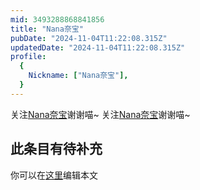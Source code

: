 ```yaml
---
mid: 3493288868841856
title: "Nana奈宝"
pubDate: "2024-11-04T11:22:08.315Z"
updatedDate: "2024-11-04T11:22:08.315Z"
profile:
  {
    Nickname: ["Nana奈宝"],
  }
---
```


关注[Nana奈宝](https://space.bilibili.com/3493288868841856)谢谢喵~ 关注[Nana奈宝](https://space.bilibili.com/3493288868841856)谢谢喵~

## 此条目有待补充
你可以在[这里](https://github.com/Yuhanawa/VTuber.ICU-Content/edit/master/v/Nana奈宝/index.md)编辑本文
